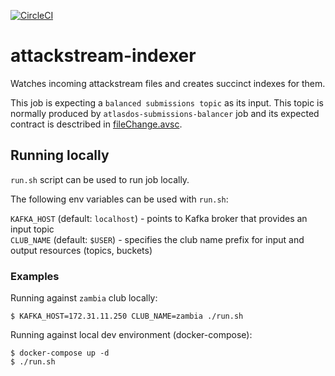 [![CircleCI](https://circleci.com/gh/packetloop/attackstream-indexer.svg?style=svg)](https://circleci.com/gh/packetloop/attackstream-indexer)

# attackstream-indexer

Watches incoming attackstream files and creates succinct indexes for them.

This job is expecting a `balanced submissions topic` as its input.
This topic is normally produced by `atlasdos-submissions-balancer` job and its expected contract is desctribed in [fileChange.avsc](contract/fileChange.avsc).

## Running locally
`run.sh` script can be used to run job locally.

The following env variables can be used with `run.sh`:

`KAFKA_HOST` (default: `localhost`) - points to Kafka broker that provides an input topic</br>
`CLUB_NAME` (default: `$USER`) - specifies the club name prefix for input and output resources (topics, buckets)

### Examples

Running against `zambia` club locally:

```
$ KAFKA_HOST=172.31.11.250 CLUB_NAME=zambia ./run.sh
```


Running against local dev environment (docker-compose):
```
$ docker-compose up -d
$ ./run.sh
```